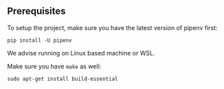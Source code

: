 ## Prerequisites

To setup the project, make sure you have the latest version of pipenv first:
```
pip install -U pipenv
```

We advise running on Linux based machine or WSL.

Make sure you have ``make`` as well:
```
sudo apt-get install build-essential
```